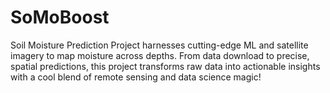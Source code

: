 # SoMoBoost
Soil Moisture Prediction Project harnesses cutting-edge ML and satellite imagery to map moisture across depths. From data download to precise, spatial predictions, this project transforms raw data into actionable insights with a cool blend of remote sensing and data science magic!

